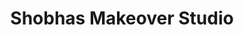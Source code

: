 ---
title: "Shobhas Makeover Studio"
url: /udiyankulangara/shobhas-makeover-studio/
shop: Kosmetik
---